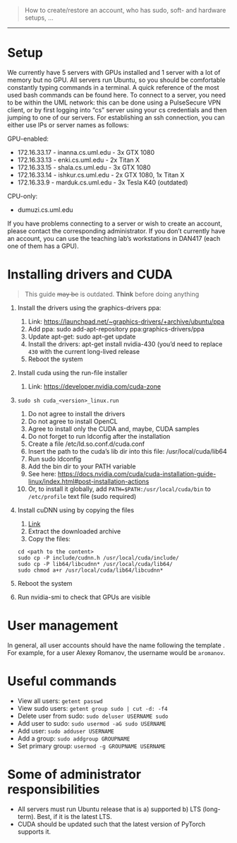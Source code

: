 > How to create/restore an account, who has sudo, soft- and hardware setups, ...
---

# Setup

We currently have 5 servers with GPUs installed and 1 server with a lot of memory but no GPU.
All servers run Ubuntu, so you should be comfortable constantly typing commands in a terminal.
A quick reference of the most used bash commands can be found here.
To connect to a server, you need to be within the UML network: this can be done using a PulseSecure VPN client,
or by first logging into “cs” server using your cs credentials and then jumping to one of our servers. 
For establishing an ssh connection, you can either use IPs or server names as follows:

GPU-enabled:
* 172.16.33.17 - inanna.cs.uml.edu - 3x GTX 1080
* 172.16.33.13 - enki.cs.uml.edu - 2x Titan X
* 172.16.33.15 - shala.cs.uml.edu - 3x GTX 1080
* 172.16.33.14 - ishkur.cs.uml.edu - 2x GTX 1080, 1x Titan X
* 172.16.33.9 - marduk.cs.uml.edu - 3x Tesla K40 (outdated)

CPU-only:
* dumuzi.cs.uml.edu

If you have problems connecting to a server or wish to create an account, please contact the corresponding administrator.
If you don’t currently have an account, you can use the teaching lab’s workstations in DAN417 (each one of them has a GPU).

# Installing drivers and CUDA

> This guide ~~may be~~ is outdated. **Think** before doing anything

1. Install the drivers using the graphics-drivers ppa:
    1. Link: https://launchpad.net/~graphics-drivers/+archive/ubuntu/ppa
    1. Add ppa: sudo add-apt-repository ppa:graphics-drivers/ppa
    1. Update apt-get: sudo apt-get update
    1. Install the drivers: apt-get install nvidia-430 (you’d need to replace `430` with the current long-lived release
    1. Reboot the system

1. Install cuda using the run-file installer
    1. Link: https://developer.nvidia.com/cuda-zone

1. `sudo sh cuda_<version>_linux.run`
    1. Do not agree to install the drivers
    1. Do not agree to install OpenCL
    1. Agree to install only the CUDA and, maybe, CUDA samples
    1. Do not forget to run ldconfig after the installation 
    1. Create a file /etc/ld.so.conf.d/cuda.conf
    1. Insert the path to the cuda’s lib dir into this file: /usr/local/cuda/lib64
    1. Run sudo ldconfig
    1. Add the bin dir to your PATH variable
    1. See here: https://docs.nvidia.com/cuda/cuda-installation-guide-linux/index.html#post-installation-actions
    1. Or, to install it globally, add `PATH=$PATH:/usr/local/cuda/bin` to `/etc/profile` text file (sudo required)

1. Install cuDNN using by copying the files 
    1. [Link](https://developer.nvidia.com/cudnn)
    1. Extract the downloaded archive
    1. Copy the files:
    ```
    cd <path to the content>
    sudo cp -P include/cudnn.h /usr/local/cuda/include/
    sudo cp -P lib64/libcudnn* /usr/local/cuda/lib64/
    sudo chmod a+r /usr/local/cuda/lib64/libcudnn*
    ```
1. Reboot the system
1. Run nvidia-smi to check that GPUs are visible

# User management

In general, all user accounts should have the name following the template <first letter of first name><last name>.
For example, for a user Alexey Romanov, the username would be `aromanov`.

# Useful commands

* View all users: `getent passwd`
* View sudo users: `getent group sudo | cut -d: -f4`
* Delete user from sudo: `sudo deluser USERNAME sudo`
* Add user to sudo: `sudo usermod -aG sudo USERNAME`
* Add user: `sudo adduser USERNAME`
* Add a group: `sudo addgroup GROUPNAME`
* Set primary group: `usermod -g GROUPNAME USERNAME`

# Some of administrator responsibilities

* All servers must run Ubuntu release that is a) supported b) LTS (long-term). Best, if it is the latest LTS.
* CUDA should be updated such that the latest version of PyTorch supports it.

